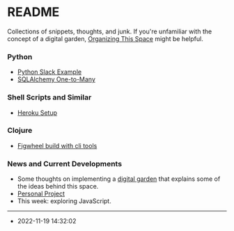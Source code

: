 # README

Collections of snippets, thoughts, and junk. If you're unfamiliar with the concept of a digital garden, [Organizing This Space](Digital_Garden_Thoughts/dg3_organizaing_this_space.md) might be helpful. 

### Python

* [Python Slack Example](Python/slack-api.md)
* [SQLAlchemy One-to-Many](Python/sqlalchemy-one-to-many.md)

### Shell Scripts and Similar

* [Heroku Setup](Shell/heroku.md)

### Clojure

* [Figwheel build with cli tools](Clojure/figwheel-cli-tools-setup.md)

### News and Current Developments

* Some thoughts on implementing a [digital garden](/Digital_Garden_Thoughts/dg1-digita-garden-notes/) that explains some of the ideas behind this space. 
* [Personal Project](Software_Design_Notes/2022-11-18-markdown-and-resume-ontology.md)
* This week: exploring JavaScript. 

---

* 2022-11-19 14:32:02